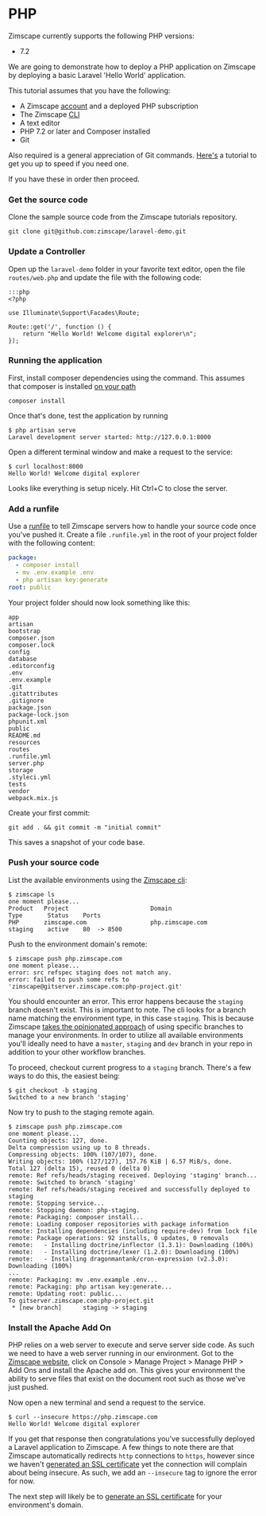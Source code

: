 # PHP

Zimscape currently supports the following PHP versions:

- 7.2

We are going to demonstrate how to deploy a PHP application on Zimscape by deploying a basic Laravel
'Hello World' application.

This tutorial assumes that you have the following:

- A Zimscape [account](https://zimscape.com/register) and a deployed PHP subscription
- The Zimscape [CLI](../cli.md)
- A text editor
- PHP 7.2 or later and Composer installed
- Git

Also required is a general appreciation of Git commands. [Here's](https://git-scm.com/book/en/v2) a tutorial
to get you up to speed if you need one.

If you have these in order then proceed.

### Get the source code

Clone the sample source code from the Zimscape tutorials repository.

```
git clone git@github.com:zimscape/laravel-demo.git
```

### Update a Controller

Open up the `laravel-demo` folder in your favorite text editor, open the file 
`routes/web.php` and update the file with the following code:

    :::php
    <?php
    
    use Illuminate\Support\Facades\Route;
    
    Route::get('/', function () {
        return "Hello World! Welcome digital explorer\n";
    });

### Running the application

First, install composer dependencies using the command. This assumes that composer is installed 
[on your path](https://www.hostinger.com/tutorials/how-to-install-composer)

```
composer install
```

Once that's done, test the application by running

```
$ php artisan serve
Laravel development server started: http://127.0.0.1:8000
```

Open a different terminal window and make a request to the service:

```
$ curl localhost:8000
Hello World! Welcome digital explorer
```

Looks like everything is setup nicely. Hit Ctrl+C to close the server.

### Add a runfile

Use a [runfile](../cd.md#runfile) to tell Zimscape servers how to handle your source code once you've pushed
it. Create a file `.runfile.yml` in the root of your project folder with the following content:

```yaml
package:
  - composer install
  - mv .env.example .env
  - php artisan key:generate
root: public
```

Your project folder should now look something like this:

```
app
artisan
bootstrap
composer.json
composer.lock
config
database
.editorconfig
.env
.env.example
.git
.gitattributes
.gitignore
package.json
package-lock.json
phpunit.xml
public
README.md
resources
routes
.runfile.yml
server.php
storage
.styleci.yml
tests
vendor
webpack.mix.js
```

Create your first commit:

```
git add . && git commit -m "initial commit"
```

This saves a snapshot of your code base.

### Push your source code

List the available environments using the [Zimscape cli](../cli.md):

```
$ zimscape ls
one moment please...
Product   Project                       Domain                        Type       Status    Ports
PHP       zimscape.com                  php.zimscape.com              staging    active    80  -> 8500 
```

Push to the environment domain's remote:

```
$ zimscape push php.zimscape.com
one moment please...
error: src refspec staging does not match any.
error: failed to push some refs to 'zimscape@gitserver.zimscape.com:php-project.git'
```

You should encounter an error. This error happens because the `staging` branch doesn't exist.
This is important to note. The cli looks for a branch name matching the environment type, in this case `staging`.
This is because Zimscape [takes the opinionated approach](../architecture/environments.md) of using specific 
branches to manage your environments. In order to 
utilize all available environments you'll ideally need to have a `master`, `staging` and `dev` branch in your
repo in addition to your other workflow branches.

To proceed, checkout current progress to a `staging` branch. There's a few ways to do this, the easiest being:

```
$ git checkout -b staging
Switched to a new branch 'staging'
```

Now try to push to the staging remote again.

```
$ zimscape push php.zimscape.com
one moment please...
Counting objects: 127, done.
Delta compression using up to 8 threads.
Compressing objects: 100% (107/107), done.
Writing objects: 100% (127/127), 157.76 KiB | 6.57 MiB/s, done.
Total 127 (delta 15), reused 0 (delta 0)
remote: Ref refs/heads/staging received. Deploying 'staging' branch...
remote: Switched to branch 'staging'
remote: Ref refs/heads/staging received and successfully deployed to staging
remote: Stopping service...
remote: Stopping daemon: php-staging.
remote: Packaging: composer install...
remote: Loading composer repositories with package information
remote: Installing dependencies (including require-dev) from lock file
remote: Package operations: 92 installs, 0 updates, 0 removals
remote:   - Installing doctrine/inflector (1.3.1): Downloading (100%)         
remote:   - Installing doctrine/lexer (1.2.0): Downloading (100%)         
remote:   - Installing dragonmantank/cron-expression (v2.3.0): Downloading (100%)         
...
remote: Packaging: mv .env.example .env...
remote: Packaging: php artisan key:generate...
remote: Updating root: public...
To gitserver.zimscape.com:php-project.git
 * [new branch]      staging -> staging
```

### Install the Apache Add On

PHP relies on a web server to execute and serve server side code. As such we need to have a web server
running in our environment. Got to the [Zimscape website](https://zimscape.com), click on 
Console > Manage Project > Manage PHP > Add Ons and install
the Apache add on. This gives your environment the ability to serve files that exist on the document root 
such as those we've just pushed.

Now open a new terminal and send a request to the service.

```
$ curl --insecure https://php.zimscape.com
Hello World! Welcome digital explorer
```

If you get that response then congratulations you've successfully deployed a Laravel application to Zimscape.
A few things to note there are that Zimscape automatically redirects `http` connections to `https`, however
since we haven't [generated an SSL certificate](../console.md) yet the connection will complain about
being insecure. As such, we add an `--insecure` tag to ignore the error for now.

The next step will likely be to [generate an SSL certificate](../console.md) for your environment's domain.
